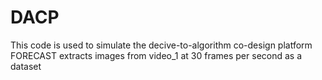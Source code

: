 # DACP
This code is used to simulate the decive-to-algorithm co-design platform
FORECAST extracts images from video_1 at 30 frames per second as a dataset
